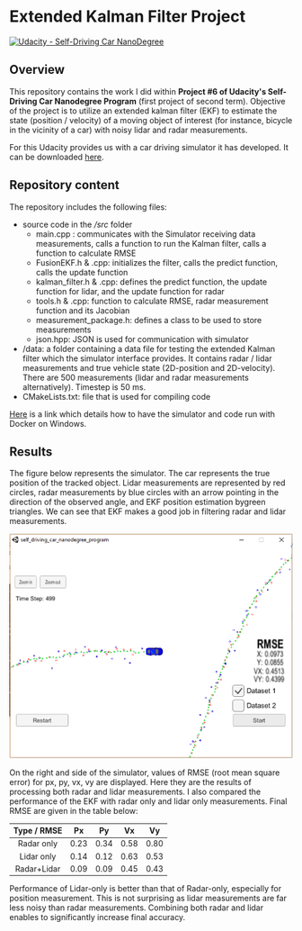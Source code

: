 ﻿# Extended Kalman Filter Project

[![Udacity - Self-Driving Car NanoDegree](https://s3.amazonaws.com/udacity-sdc/github/shield-carnd.svg)](http://www.udacity.com/drive)

## Overview
This repository contains the work I did within **Project #6 of Udacity's Self-Driving Car Nanodegree Program** (first project of second term). Objective of the project is to utilize an extended kalman filter (EKF) to estimate the state (position / velocity) of a moving object of interest (for instance, bicycle in the vicinity of a car) with noisy lidar and radar measurements. 

For this Udacity provides us with a car driving simulator it has developed. It can be downloaded [here](https://github.com/udacity/self-driving-car-sim/releases).


## Repository content

The repository includes the following files:

 - source code in the */src* folder
	 - main.cpp : communicates with the Simulator receiving data measurements, calls a function to run the Kalman filter, calls a function to calculate RMSE
	 - FusionEKF.h & .cpp:  initializes the filter, calls the predict function, calls the update function
 	 - kalman_filter.h & .cpp: defines the predict function, the update function for lidar, and the update function for radar
 	 - tools.h & .cpp: function to calculate RMSE,  radar measurement function and its Jacobian
 	 - measurement_package.h: defines a class to be used to store measurements
 	 - json.hpp: JSON is used for communication with simulator
 - /data: a folder containing a data file for testing the extended Kalman filter which the simulator interface provides. It contains radar / lidar measurements and true vehicle state (2D-position and 2D-velocity). There are 500 measurements (lidar and radar measurements alternatively). Timestep is 50 ms.
 - CMakeLists.txt: file that is used for compiling code


[Here](https://discussions.udacity.com/t/getting-started-with-docker-and-windows-for-the-ekf-project-a-guide/320236]) is a link which details how to have the simulator and code run with Docker on Windows.

## Results

The figure below represents the simulator. The car represents the true position of the tracked object. Lidar measurements are represented by red circles, radar measurements by blue circles with an arrow pointing in the direction of the observed angle, and EKF position estimation bygreen triangles. We can see that EKF makes a good job in filtering radar and lidar measurements.

![simulator](./simulator.png)

On the right and side of the simulator, values of RMSE (root mean square error) for px, py, vx, vy are displayed. Here they are the results of processing both radar and lidar measurements. 
I also compared the performance of the EKF with radar only and  lidar only measurements. Final RMSE are given in the table below:

|Type / RMSE|Px|Py |Vx |Vy|
|:--------:|:----:|:----:|:----: |:----: |
|Radar only|0.23|0.34|0.58|0.80|
|Lidar only|0.14|0.12|0.63|0.53|
|Radar+Lidar|0.09|0.09|0.45|0.43|

Performance of Lidar-only is better than that of Radar-only, especially for position measurement. This is not surprising as lidar measurements are far less noisy than radar measurements.
Combining both radar and lidar enables to significantly increase final accuracy.


